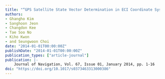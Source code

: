 ```yaml
---
title: "“GPS Satellite State Vector Determination in ECI Coordinate System using the Civil Navigation Message“"
authors:
- Ghangho Kim
- Sanghoon Jeon
- Changdon Kee
- Tae Soo No
- Kiho Kwon
- and Seungwoon Choi
date: "2014-01-01T00:00:00Z"
publishDate: "2014-01-01T00:00:00Z"
publication_types: ["article-journal"]
publication: |-
    Journal of Navigation, Vol. 67, Issue 01, January 2014, pp. 1-16
doi: "https://doi.org/10.1017/s0373463313000386"
---
```

